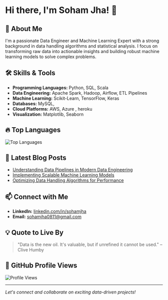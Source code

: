 # Hi there, I'm Soham Jha! 👋

## 🚀 About Me

I'm a passionate Data Engineer and Machine Learning Expert with a strong background in data handling algorithms and statistical analysis. I focus on transforming raw data into actionable insights and building robust machine learning models to solve complex problems.

## 🛠️ Skills & Tools

- **Programming Languages:** Python, SQL, Scala
- **Data Engineering:** Apache Spark, Hadoop, Airflow, ETL Pipelines
- **Machine Learning:** Scikit-Learn, TensorFlow, Keras
- **Databases:** MySQL,
- **Cloud Platforms:** AWS, Azure , heroku
- **Visualization:** Matplotlib, Seaborn

## 🔥 Top Languages

![Top Languages](https://github-readme-stats.vercel.app/api/top-langs/?username=om-08&layout=compact&theme=radical)

## 📝 Latest Blog Posts

- [Understanding Data Pipelines in Modern Data Engineering](#)
- [Implementing Scalable Machine Learning Models](#)
- [Optimizing Data Handling Algorithms for Performance](#)

## 📫 Connect with Me

- **LinkedIn:** [linkedin.com/in/sohamjha](#)
- **Email:** [sohamjha0811@gmail.com](mailto:sohamjha0811@gmail.com)

## 💡 Quote to Live By

> "Data is the new oil. It's valuable, but if unrefined it cannot be used." – Clive Humby


## 🎨 GitHub Profile Views

![Profile Views](https://komarev.com/ghpvc/?username=om-08&color=blue)

---

*Let's connect and collaborate on exciting data-driven projects!*
